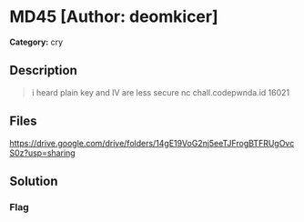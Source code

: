 # MD45 [Author: deomkicer]

**Category:** cry
## Description
>i heard plain key and IV are less secure
nc chall.codepwnda.id 16021

## Files

https://drive.google.com/drive/folders/14gE19VoG2nj5eeTJFrogBTFRUgOvcS0z?usp=sharing

## Solution

### Flag

